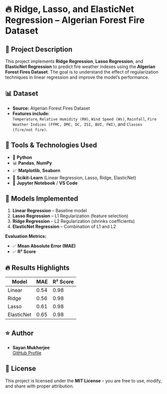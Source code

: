 # 🔥 Ridge, Lasso, and ElasticNet Regression – Algerian Forest Fire Dataset

## 📑 Project Description

This project implements **Ridge Regression**, **Lasso Regression**, and **ElasticNet Regression** to predict fire weather indexes using the **Algerian Forest Fires Dataset**. The goal is to understand the effect of regularization techniques in linear regression and improve the model’s performance.

## 📊 Dataset

- **Source:** Algerian Forest Fires Dataset
- **Features include:**  
  `Temperature`, `Relative Humidity (RH)`, `Wind Speed (Ws)`, `Rainfall`, `Fire Weather Indices (FFMC, DMC, DC, ISI, BUI, FWI)`, and `Classes (fire/not fire)`.



## 🔧 Tools & Technologies Used

- 🐍 **Python**
- 📊 **Pandas**, **NumPy**
- 📈 **Matplotlib**, **Seaborn**
- 🤖 **Scikit-Learn** (Linear Regression, Lasso, Ridge, ElasticNet)
- 📝 **Jupyter Notebook** / **VS Code**



## 🚀 Models Implemented

1. **Linear Regression** – Baseline model
2. **Lasso Regression** – L1 Regularization (feature selection)
3. **Ridge Regression** – L2 Regularization (shrinks coefficients)
4. **ElasticNet Regression** – Combination of L1 and L2

**Evaluation Metrics:**
- ✅ **Mean Absolute Error (MAE)**
- ✅ **R² Score**


## 🔥 Results Highlights

| Model       | MAE  | R² Score |
|--------------|------|----------|
| Linear       | 0.54 | 0.98     |
| Ridge        | 0.56 | 0.98     |
| Lasso        | 0.61 | 0.98     |
| ElasticNet   | 0.65 | 0.98     |



## ⭐ Author

- **Sayan Mukherjee**  
[GitHub Profile](https://github.com/SayanMukherjee24)



## 🚀 License

This project is licensed under the **MIT License** – you are free to use, modify, and share with proper attribution.
